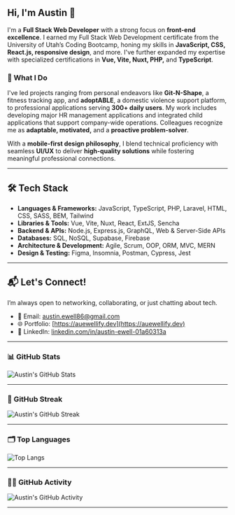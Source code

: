 ## Hi, I'm Austin 👋  

I'm a **Full Stack Web Developer** with a strong focus on **front-end excellence**. I earned my Full Stack Web Development certificate from the University of Utah’s Coding Bootcamp, honing my skills in **JavaScript, CSS, React.js, responsive design**, and more. I've further expanded my expertise with specialized certifications in **Vue, Vite, Nuxt, PHP,** and **TypeScript**.

### 🚀 What I Do
I've led projects ranging from personal endeavors like **Git-N-Shape**, a fitness tracking app, and **adoptABLE**, a domestic violence support platform, to professional applications serving **300+ daily users**. My work includes developing major HR management applications and integrated child applications that support company-wide operations. Colleagues recognize me as **adaptable, motivated,** and a **proactive problem-solver**.

With a **mobile-first design philosophy**, I blend technical proficiency with seamless **UI/UX** to deliver **high-quality solutions** while fostering meaningful professional connections.

---

## 🛠️ Tech Stack
- **Languages & Frameworks:** JavaScript, TypeScript, PHP, Laravel, HTML, CSS, SASS, BEM, Tailwind
- **Libraries & Tools:** Vue, Vite, Nuxt, React, ExtJS, Sencha
- **Backend & APIs:** Node.js, Express.js, GraphQL, Web & Server-Side APIs
- **Databases:** SQL, NoSQL, Supabase, Firebase
- **Architecture & Development:** Agile, Scrum, OOP, ORM, MVC, MERN
- **Design & Testing:** Figma, Insomnia, Postman, Cypress, Jest

---

## 📬 Let's Connect!  
I’m always open to networking, collaborating, or just chatting about tech.  
- 📧 Email: [austin.ewell86@gmail.com](mailto:austin.ewell86@gmail.com)  
- 🌐 Portfolio: [https://auewellify.dev](https://auewellify.dev)  
- 🔗 LinkedIn: [linkedin.com/in/austin-ewell-01a60313a](https://www.linkedin.com/in/austin-ewell-01a60313a/)  

---

### 📊 GitHub Stats  
![Austin's GitHub Stats](https://github-readme-stats.vercel.app/api?username=austinxewell&show_icons=true&hide_title=true&count_private=true&hide=prs&theme=default)

---

### 🌟 GitHub Streak  
![Austin's GitHub Streak](https://github-readme-streak-stats.herokuapp.com/?user=austinxewell&theme=default)

---

### 🗂️ Top Languages  
![Top Langs](https://github-readme-stats.vercel.app/api/top-langs/?username=austinxewell&theme=default)

---

### 🧑‍💻 GitHub Activity  
![Austin's GitHub Activity](https://github-profile-summary-cards.vercel.app/api/cards/profile-details?username=austinxewell&theme=default)

---
